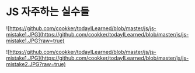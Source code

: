 # JS 자주하는 실수들



![https://github.com/cookker/todayILearned/blob/master/js/js-mistake1.JPG](https://github.com/cookker/todayILearned/blob/master/js/js-mistake1.JPG?raw=true)



![https://github.com/cookker/todayILearned/blob/master/js/js-mistake1.JPG](https://github.com/cookker/todayILearned/blob/master/js/js-mistake2.JPG?raw=true)
